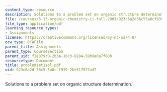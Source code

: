```yaml
---
content_type: resource
description: Solutions to a problem set on organic structure determination.
file: /courses/5-13-organic-chemistry-ii-fall-2003/923c6a2d36c55a8cf9392be517972ad7_problemset1sol.pdf
file_type: application/pdf
learning_resource_types:
- Assignments
license: https://creativecommons.org/licenses/by-nc-sa/4.0/
ocw_type: OCWFile
parent_title: Assignments
parent_type: CourseSection
parent_uid: f2e379c0-2b3a-16c3-0284-59b9e0a7f88b
resourcetype: Document
title: problemset1sol.pdf
uid: 923c6a2d-36c5-5a8c-f939-2be517972ad7
---
```

Solutions to a problem set on organic structure determination.